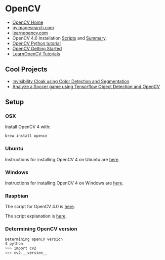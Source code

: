 # OpenCV 

* [OpenCV Home](http://opencv.org)
* [pyimagesearch.com](http://www.pyimagesearch.com)
* [learnopencv.com](https://www.learnopencv.com)
* OpenCV 4.0 Installation [Scripts](https://github.com/spmallick/learnopencv/tree/master/InstallScripts) and [Summary](https://www.learnopencv.com/opencv-installation-on-ubuntu-macos-windows-and-raspberry-pi/?ck_subscriber_id=272192295#opencv-raspberry-pi).
* [OpenCV Python tutorial](http://docs.opencv.org/3.0-beta/doc/py_tutorials/py_tutorials.html)
* [OpenCV Getting Started](https://github.com/handee/opencv-gettingstarted/blob/master/1%20Getting%20started%20notebook.ipynb)
* [LearnOpenCV Tutorials](https://github.com/spmallick/learnopencv)

## Cool Projects
* [Invisibility Cloak using Color Detection and Segmentation](https://www.learnopencv.com/invisibility-cloak-using-color-detection-and-segmentation-with-opencv/)
* [Analyze a Soccer game using Tensorflow Object Detection and OpenCV](https://towardsdatascience.com/analyse-a-soccer-game-using-tensorflow-object-detection-and-opencv-e321c230e8f2)

## Setup

### OSX

Install OpenCV 4 with:

```bash
brew install opencv
```

### Ubuntu

Instructions for installing OpenCV 4 on Ubuntu are [here](https://www.learnopencv.com/install-opencv-4-on-ubuntu-16-04/).

### Windows

Instructions for installing OpenCV 4 on Windows are [here](https://www.learnopencv.com/install-opencv-4-on-windows/).

### Raspbian

The script for OpenCV 4.0 is [here](https://github.com/spmallick/learnopencv/blob/master/InstallScripts/installOpenCV-4-raspberry-pi.sh).

The script explanation is [here](https://www.learnopencv.com/install-opencv-4-on-raspberry-pi/).


### Determining OpenCV version
```bash
Determining openCV version
$ python
>>> import cv2
>>> cv2.__version__
```


